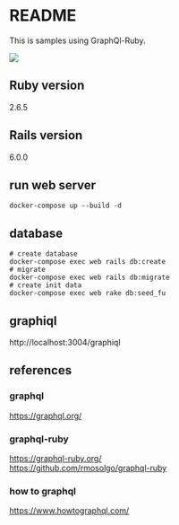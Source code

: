 # README

This is samples using GraphQl-Ruby.

![](https://github.com/ham0215/graphql_samples/workflows/Ruby/badge.svg)

## Ruby version

2.6.5

## Rails version

6.0.0

## run web server

```
docker-compose up --build -d
```

## database

```
# create database
docker-compose exec web rails db:create
# migrate
docker-compose exec web rails db:migrate
# create init data
docker-compose exec web rake db:seed_fu
```

## graphiql

http://localhost:3004/graphiql

## references
### graphql
https://graphql.org/

### graphql-ruby
https://graphql-ruby.org/  
https://github.com/rmosolgo/graphql-ruby

### how to graphql
https://www.howtographql.com/
